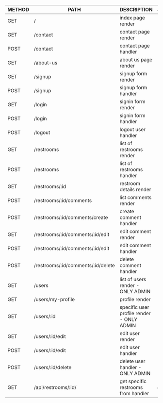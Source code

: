 | METHOD | PATH                               | DESCRIPTION                                 | JSON |
|--------|------------------------------------|---------------------------------------------|------|
| GET    | /                                  | index page render                           |      |
| GET    | /contact                           | contact page render                         |      |
| POST   | /contact                           | contact page handler                        |      |
| GET    | /about-us                          | about us page render                        |      |
| GET    | /signup                            | signup form render                          |      |
| POST   | /signup                            | signup form handler                         |      |
| GET    | /login                             | signin form render                          |      |
| POST   | /login                             | signin form handler                         |      |
| POST   | /logout                            | logout user handler                         |      |
| GET    | /restrooms                         | list of restrooms render                    |      |
| POST   | /restrooms                         | list of restrooms handler                   |      |
| GET    | /restrooms/:id                     | restroom details render                     |      |
| POST   | /restrooms/:id/comments            | list comments render                        |      |
| POST   | /restrooms/:id/comments/create     | create comment handler                      |      |
| GET    | /restrooms/:id/comments/:id/edit   | edit comment render                         |      |
| POST   | /restrooms/:id/comments/:id/edit   | edit comment handler                        |      |
| POST   | /restrooms/:id/comments/:id/delete | delete comment handler                      |      |
| GET    | /users                             | list of users render - ONLY ADMIN           |      |
| GET    | /users/my-profile                  | profile render                              |      |
| GET    | /users/:id                         | specific user profile render  -  ONLY ADMIN |      |
| GET    | /users/:id/edit                    | edit user render                            |      |
| POST   | /users/:id/edit                    | edit user handler                           |      |
| POST   | /users/:id/delete                  | delete user handler - ONLY ADMIN            |      |
| GET    | /api/restrooms/:id/                | get specific restrooms from handler         | ✅   |
